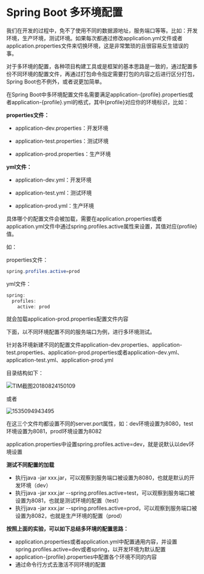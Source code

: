 # Spring Boot 多环境配置

我们在开发的过程中，免不了使用不同的数据源地址，服务端口等等。比如：开发环境，生产环境，测试环境。如果每次都通过修改application.yml文件或者application.properties文件来切换环境，这是非常繁琐的且很容易反生错误的事。

对于多环境的配置，各种项目构建工具或是框架的基本思路是一致的，通过配置多份不同环境的配置文件，再通过打包命令指定需要打包的内容之后进行区分打包，Spring Boot也不例外，或者说更加简单。

在Spring Boot中多环境配置文件名需要满足application-{profile}.properties或者application-{profile}.yml的格式，其中{profile}对应你的环境标识，比如：

**properties文件：**

* application-dev.properties：开发环境

* application-test.properties：测试环境

* application-prod.properties：生产环境

**yml文件：**

* application-dev.yml：开发环境

* application-test.yml：测试环境

* application-prod.yml：生产环境

具体哪个的配置文件会被加载，需要在application.properties或者application.yml文件中通过spring.profiles.active属性来设置，其值对应{profile}值。

如：

properties文件：

```java
spring.profiles.active=prod
```

yml文件：

```java
spring:
  profiles:
    active: prod
```

就会加载application-prod.properties配置文件内容


下面，以不同环境配置不同的服务端口为例，进行多环境测试。

针对各环境新建不同的配置文件application-dev.properties、application-test.properties、application-prod.properties或者application-dev.yml、application-test.yml、application-prod.yml

目录结构如下：

![TIM截图20180824150109](C:\Users\Administrator\Desktop\innerpeacez\images\TIM截图20180824150109.png)

或者

![1535094943495](C:\Users\Administrator\Desktop\innerpeacez\images\1535094943495.png)

在这三个文件均都设置不同的server.port属性，如：dev环境设置为8080，test环境设置为8081，prod环境设置为8082

application.properties中设置spring.profiles.active=dev，就是说默认以dev环境设置

**测试不同配置的加载**

- 执行java -jar xxx.jar，可以观察到服务端口被设置为8080，也就是默认的开发环境（dev）
- 执行java -jar xxx.jar --spring.profiles.active=test，可以观察到服务端口被设置为8081，也就是测试环境的配置（test）
- 执行java -jar xxx.jar --spring.profiles.active=prod，可以观察到服务端口被设置为8082，也就是生产环境的配置（prod）

**按照上面的实验，可以如下总结多环境的配置思路：**

* application.properties或者application.yml中配置通用内容，并设置spring.profiles.active=dev或者spring，以开发环境为默认配置
* application-{profile}.properties中配置各个环境不同的内容
* 通过命令行方式去激活不同环境的配置